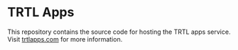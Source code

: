 # TRTL Apps

This repository contains the source code for hosting the TRTL apps service. Visit [trtlapps.com](http://trtlapps.com) for more information.
